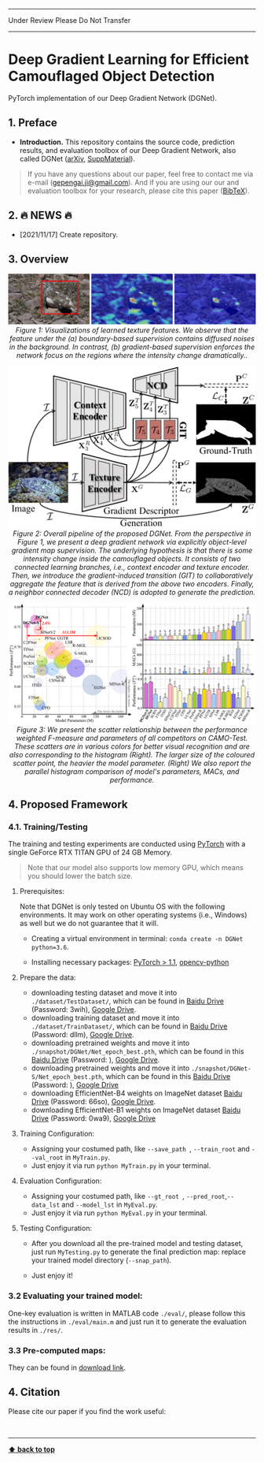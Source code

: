 ***************************************
 Under Review Please Do Not Transfer
***************************************
# Deep Gradient Learning for Efficient Camouflaged Object Detection

PyTorch implementation of our Deep Gradient Network (DGNet).


## 1. Preface

- **Introduction.** This repository contains the source code, prediction results, and evaluation toolbox of our Deep Gradient Network, also called DGNet ([arXiv](), [SuppMaterial]()).

> If you have any questions about our paper, feel free to contact me via e-mail (gepengai.ji@gmail.com). 
> And if you are using our our and evaluation toolbox for your research, please cite this paper ([BibTeX](#4-citation)).


## 2. :fire: NEWS :fire:

- [2021/11/17] Create repository.


## 3. Overview

<p align="center">
    <img src="./assest/FeatureVis.pdf"/> <br />
    <em> 
    Figure 1: Visualizations of learned texture features. We observe that the feature under the (a) boundary-based supervision contains diffused noises in the background. 
    In contrast, (b) gradient-based supervision enforces the network focus on the regions where the intensity change dramatically..
    </em>
</p>

<p align="center">
    <img src="./assest/DGNet-Framework.pdf"/> <br />
    <em> 
    Figure 2: Overall pipeline of the proposed DGNet. From the perspective in Figure 1, we present a deep gradient network via explicitly object-level gradient map supervision. The underlying hypothesis is that there is some intensity change inside the camouflaged objects. It consists of two connected learning branches, i.e., context encoder and texture encoder. Then, we introduce the gradient-induced transition (GIT) to collaboratively aggregate the feature that is derived from the above two encoders. Finally, a neighbor connected decoder (NCD) is adopted to generate the prediction.
    </em>
</p>

<p align="center">
    <img src="./assest/BubbleBarFig.pdf"/> <br />
    <em> 
    Figure 3: We present the scatter relationship between the performance weighted F-measure and parameters of all competitors on CAMO-Test.
    These scatters are in various colors for better visual recognition and are also corresponding to the histogram (Right).
    The larger size of the coloured scatter point, the heavier the model parameter.
    (Right) We also report the parallel histogram comparison of model's parameters, MACs, and performance.
    </em>
</p>


## 4. Proposed Framework

### 4.1. Training/Testing

The training and testing experiments are conducted using [PyTorch](https://github.com/pytorch/pytorch) with 
a single GeForce RTX TITAN GPU of 24 GB Memory.

> Note that our model also supports low memory GPU, which means you should lower the batch size.

1. Prerequisites:
  
    Note that DGNet is only tested on Ubuntu OS with the following environments. 
    It may work on other operating systems (i.e., Windows) as well but we do not guarantee that it will.
    
    + Creating a virtual environment in terminal: `conda create -n DGNet python=3.6`.
    
    + Installing necessary packages: [PyTorch > 1.1](https://pytorch.org/), [opencv-python](https://pypi.org/project/opencv-python/)

1. Prepare the data:

    + downloading testing dataset and move it into `./dataset/TestDataset/`, 
    which can be found in [Baidu Drive](https://pan.baidu.com/s/1Gg9zco1rt8314cuemqMFBg) (Password: 3wih), [Google Drive](https://drive.google.com/file/d/1LraHmnmgqibzqpqTi4E4l1O2MTusJjrZ/view?usp=sharing).
    + downloading training dataset and move it into `./dataset/TrainDataset/`, 
    which can be found in [Baidu Drive](https://pan.baidu.com/s/175Xx6SQbN2YE9A_ImtTM5A) (Password: dllm), [Google Drive](https://drive.google.com/file/d/1VLKI5pJdM6p4fW2cBZ_2EnoykbQeAHOe/view?usp=sharing).
    + downloading pretrained weights and move it into `./snapshot/DGNet/Net_epoch_best.pth`, 
    which can be found in this [Baidu Drive]() (Password: ), [Google Drive]().
    + downloading pretrained weights and move it into `./snapshot/DGNet-S/Net_epoch_best.pth`, 
    which can be found in this [Baidu Drive]() (Password: ), [Google Drive]()
    + downloading EfficientNet-B4 weights on ImageNet dataset [Baidu Drive](https://pan.baidu.com/s/1xBC6qiXjC4oSztQNy_1Cmg) (Password: 66so), [Google Drive](https://drive.google.com/file/d/1XrUOmgB86L84JefoNq0gq2scBZjGaTkm/view?usp=sharing).
    + downloading EfficientNet-B1 weights on ImageNet dataset [Baidu Drive](https://pan.baidu.com/s/1ORAVErkwvgqG0J3qX79pLw) (Password: 0wa9), [Google Drive](https://drive.google.com/file/d/1niq1xi5IMdBToyS8kUzoppFIqTYM9kRr/view?usp=sharing)
   
1. Training Configuration:

    + Assigning your costumed path, like `--save_path `, `--train_root` and `--val_root` in `MyTrain.py`.
    + Just enjoy it via run `python MyTrain.py` in your terminal.
    
1. Evaluation Configuration:

    + Assigning your costumed path, like `--gt_root `, `--pred_root`,`--data_lst` and `--model_lst` in `MyEval.py`.
    + Just enjoy it via run `python MyEval.py` in your terminal.

1. Testing Configuration:

    + After you download all the pre-trained model and testing dataset, just run `MyTesting.py` to generate the final prediction map: 
    replace your trained model directory (`--snap_path`).
    
    + Just enjoy it!

### 3.2 Evaluating your trained model:

One-key evaluation is written in MATLAB code `./eval/`, 
please follow this the instructions in `./eval/main.m` and just run it to generate the evaluation results in `./res/`.

### 3.3 Pre-computed maps: 
They can be found in [download link]().


## 4. Citation

Please cite our paper if you find the work useful: 

​    

---

**[⬆ back to top](#0-preface)**
